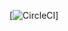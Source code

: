 [![CircleCI](https://dl.circleci.com/status-badge/img/gh/settyr1/project-ml-microservice-kubernetes/tree/main.svg?style=svg)]

